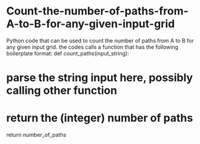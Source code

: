 # Count-the-number-of-paths-from-A-to-B-for-any-given-input-grid
Python code that can be used to count the number of paths 
from A to B for any given input grid. the codes calls a 
function that has the following boilerplate format:
def count_paths(input_string):
 # parse the string input here, possibly calling other function
 # return the (integer) number of paths
 return number_of_paths
